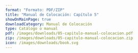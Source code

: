```yaml
---
format: "Formato: PDF/ZIP"
title: "Manual de Colocación: Capítulo 5"
showOnMainPage: true
downloadCategory: Manual de Colocación
type: Catálogo o manual
pdf: /images/downloads/05-capitulo-manual-colocacion.pdf
zip: /images/downloads/05-capitulo-manual-colocacion.zip
icon: /images/downloads/book.svg
---
```

